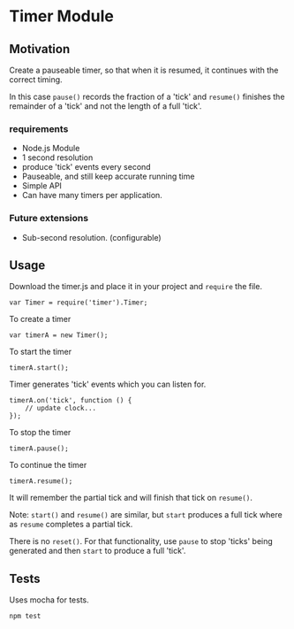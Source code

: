 # Timer Module

## Motivation

Create a pauseable timer, so that when it is resumed, it continues with the
correct timing. 

In this case `pause()` records the fraction of a 'tick' and `resume()` finishes the
remainder of a 'tick' and not the length of a full 'tick'.


### requirements

* Node.js Module
* 1 second resolution
* produce 'tick' events every second
* Pauseable, and still keep accurate running time
* Simple API
* Can have many timers per application.

### Future extensions

* Sub-second resolution. (configurable)



## Usage

Download the timer.js and place it in your project and `require` the file.

    var Timer = require('timer').Timer;

To create a timer

    var timerA = new Timer();
    
To start the timer

    timerA.start();
    
Timer generates 'tick' events which you can listen for.

    timerA.on('tick', function () {
        // update clock...
    });    

To stop the timer

    timerA.pause();

To continue the timer

    timerA.resume();

It will remember the partial tick and will finish that tick on `resume()`.

Note: `start()` and `resume()` are similar, but `start` produces a full tick
where as `resume` completes a partial tick.

There is no `reset()`. For that functionality, use `pause` to stop 'ticks' being
generated and then `start` to produce a full 'tick'.
    


## Tests

Uses mocha for tests.

    npm test